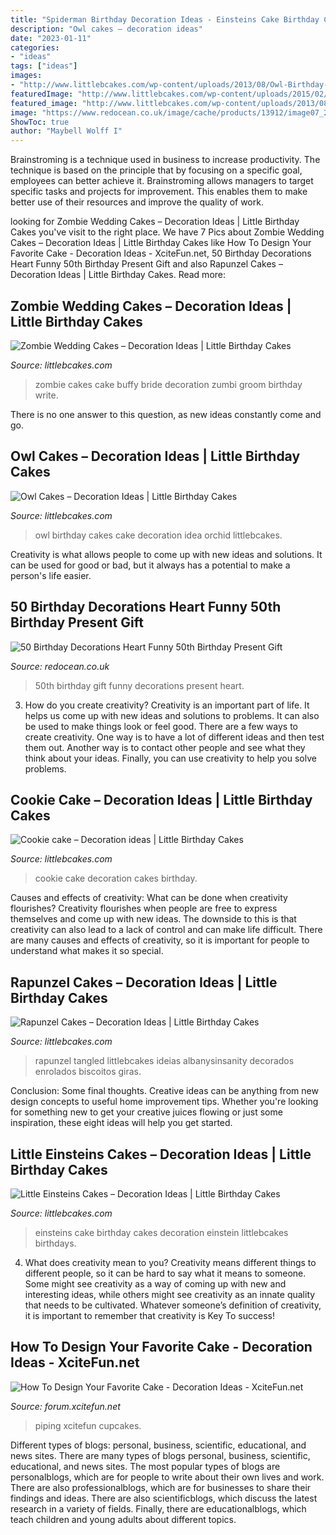 ```yaml
---
title: "Spiderman Birthday Decoration Ideas - Einsteins Cake Birthday Cakes Decoration Einstein Littlebcakes Birthdays"
description: "Owl cakes – decoration ideas"
date: "2023-01-11"
categories:
- "ideas"
tags: ["ideas"]
images:
- "http://www.littlebcakes.com/wp-content/uploads/2013/08/Owl-Birthday-Cake-Ideas.jpg"
featuredImage: "http://www.littlebcakes.com/wp-content/uploads/2015/02/cookie-cake-decoration.png"
featured_image: "http://www.littlebcakes.com/wp-content/uploads/2013/08/Owl-Birthday-Cake-Ideas.jpg"
image: "https://www.redocean.co.uk/image/cache/products/13912/image07_2000-1500x1500.jpg"
ShowToc: true
author: "Maybell Wolff I"
---
```



Brainstroming is a technique used in business to increase productivity. The technique is based on the principle that by focusing on a specific goal, employees can better achieve it. Brainstroming allows managers to target specific tasks and projects for improvement. This enables them to make better use of their resources and improve the quality of work.

	

		
looking for Zombie Wedding Cakes – Decoration Ideas | Little Birthday Cakes you've visit to the right place. We have 7 Pics about Zombie Wedding Cakes – Decoration Ideas | Little Birthday Cakes like How To Design Your Favorite Cake - Decoration Ideas - XciteFun.net, 50 Birthday Decorations Heart Funny 50th Birthday Present Gift and also Rapunzel Cakes – Decoration Ideas | Little Birthday Cakes. Read more:
		
    
## Zombie Wedding Cakes – Decoration Ideas | Little Birthday Cakes

<img loading=lazy src="http://www.littlebcakes.com/wp-content/uploads/2014/05/Zombie-Wedding-Cakes-Pictures.jpg" onerror="this.onerror=null;this.src='https://tse3.mm.bing.net/th?id=OIP.MdG5vi9LW2Y-w-O9KCgncgHaJ4&amp;pid=15.1';" alt="Zombie Wedding Cakes – Decoration Ideas | Little Birthday Cakes">

_Source: littlebcakes.com_

>zombie cakes cake buffy bride decoration zumbi groom birthday write. 

	

There is no one answer to this question, as new ideas constantly come and go.

    
## Owl Cakes – Decoration Ideas | Little Birthday Cakes

<img loading=lazy src="http://www.littlebcakes.com/wp-content/uploads/2013/08/Owl-Birthday-Cake-Ideas.jpg" onerror="this.onerror=null;this.src='https://tse2.mm.bing.net/th?id=OIP.xz3m0Ly-0sx_4Y3ufCaAPQHaKd&amp;pid=15.1';" alt="Owl Cakes – Decoration Ideas | Little Birthday Cakes">

_Source: littlebcakes.com_

>owl birthday cakes cake decoration idea orchid littlebcakes. 

	

Creativity is what allows people to come up with new ideas and solutions. It can be used for good or bad, but it always has a potential to make a person's life easier.

    
## 50 Birthday Decorations Heart Funny 50th Birthday Present Gift

<img loading=lazy src="https://www.redocean.co.uk/image/cache/products/13912/image07_2000-1500x1500.jpg" onerror="this.onerror=null;this.src='https://tse2.mm.bing.net/th?id=OIP.7PEaulD6aqEMKQJCYfy-6QHaHa&amp;pid=15.1';" alt="50 Birthday Decorations Heart Funny 50th Birthday Present Gift">

_Source: redocean.co.uk_

>50th birthday gift funny decorations present heart. 

	

3. How do you create creativity?
Creativity is an important part of life. It helps us come up with new ideas and solutions to problems. It can also be used to make things look or feel good. There are a few ways to create creativity. One way is to have a lot of different ideas and then test them out. Another way is to contact other people and see what they think about your ideas. Finally, you can use creativity to help you solve problems.

    
## Cookie Cake – Decoration Ideas | Little Birthday Cakes

<img loading=lazy src="http://www.littlebcakes.com/wp-content/uploads/2015/02/cookie-cake-decoration.png" onerror="this.onerror=null;this.src='https://tse1.mm.bing.net/th?id=OIP.TLcQRv3LbqIfeQMkZGUqrAHaJL&amp;pid=15.1';" alt="Cookie cake – Decoration ideas | Little Birthday Cakes">

_Source: littlebcakes.com_

>cookie cake decoration cakes birthday. 

	

Causes and effects of creativity: What can be done when creativity flourishes?
Creativity flourishes when people are free to express themselves and come up with new ideas. The downside to this is that creativity can also lead to a lack of control and can make life difficult. There are many causes and effects of creativity, so it is important for people to understand what makes it so special.

    
## Rapunzel Cakes – Decoration Ideas | Little Birthday Cakes

<img loading=lazy src="https://www.littlebcakes.com/wp-content/uploads/2013/08/Rapunzel-Cakes.jpg" onerror="this.onerror=null;this.src='https://tse4.mm.bing.net/th?id=OIP.lkv30_yrQuSNxYihLhAUywHaJ4&amp;pid=15.1';" alt="Rapunzel Cakes – Decoration Ideas | Little Birthday Cakes">

_Source: littlebcakes.com_

>rapunzel tangled littlebcakes ideias albanysinsanity decorados enrolados biscoitos giras. 

	

Conclusion: Some final thoughts.
Creative ideas can be anything from new design concepts to useful home improvement tips. Whether you're looking for something new to get your creative juices flowing or just some inspiration, these eight ideas will help you get started.

    
## Little Einsteins Cakes – Decoration Ideas | Little Birthday Cakes

<img loading=lazy src="https://www.littlebcakes.com/wp-content/uploads/2014/01/Little-Einsteins-Birthdays-Cake.jpg" onerror="this.onerror=null;this.src='https://tse3.mm.bing.net/th?id=OIP.CWzyreoPyNOhj0mcI40qtwHaJ4&amp;pid=15.1';" alt="Little Einsteins Cakes – Decoration Ideas | Little Birthday Cakes">

_Source: littlebcakes.com_

>einsteins cake birthday cakes decoration einstein littlebcakes birthdays. 

	

4. What does creativity mean to you?
Creativity means different things to different people, so it can be hard to say what it means to someone. Some might see creativity as a way of coming up with new and interesting ideas, while others might see creativity as an innate quality that needs to be cultivated. Whatever someone’s definition of creativity, it is important to remember that creativity is Key To success!

    
## How To Design Your Favorite Cake - Decoration Ideas - XciteFun.net

<img loading=lazy src="https://img.xcitefun.net/users/2014/07/359398,xcitefun-cake-decoration-12.jpg" onerror="this.onerror=null;this.src='https://tse4.mm.bing.net/th?id=OIP.VdPdESXgaAE7LdtacEkEFAHaJ4&amp;pid=15.1';" alt="How To Design Your Favorite Cake - Decoration Ideas - XciteFun.net">

_Source: forum.xcitefun.net_

>piping xcitefun cupcakes. 

	

Different types of blogs: personal, business, scientific, educational, and news sites.
There are many types of blogs personal, business, scientific, educational, and news sites. The most popular types of blogs are personalblogs, which are for people to write about their own lives and work. There are also professionalblogs, which are for businesses to share their findings and ideas. There are also scientificblogs, which discuss the latest research in a variety of fields. Finally, there are educationalblogs, which teach children and young adults about different topics.

